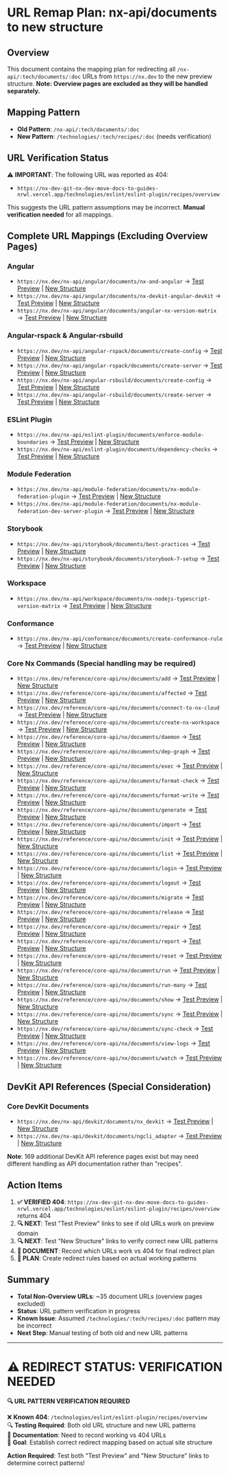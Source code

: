 # URL Remap Plan: nx-api/documents to new structure

## Overview
This document contains the mapping plan for redirecting all `/nx-api/:tech/documents/:doc` URLs from `https://nx.dev` to the new preview structure. **Note: Overview pages are excluded as they will be handled separately.**

## Mapping Pattern
- **Old Pattern**: `/nx-api/:tech/documents/:doc`
- **New Pattern**: `/technologies/:tech/recipes/:doc` (needs verification)

## URL Verification Status

⚠️ **IMPORTANT**: The following URL was reported as 404:
- `https://nx-dev-git-nx-dev-move-docs-to-guides-nrwl.vercel.app/technologies/eslint/eslint-plugin/recipes/overview`

This suggests the URL pattern assumptions may be incorrect. **Manual verification needed** for all mappings.

## Complete URL Mappings (Excluding Overview Pages)

### Angular
- `https://nx.dev/nx-api/angular/documents/nx-and-angular` → [Test Preview](https://nx-dev-git-nx-dev-move-docs-to-guides-nrwl.vercel.app/nx-api/angular/documents/nx-and-angular) | [New Structure](https://nx-dev-git-nx-dev-move-docs-to-guides-nrwl.vercel.app/technologies/angular/recipes/nx-and-angular)
- `https://nx.dev/nx-api/angular/documents/nx-devkit-angular-devkit` → [Test Preview](https://nx-dev-git-nx-dev-move-docs-to-guides-nrwl.vercel.app/nx-api/angular/documents/nx-devkit-angular-devkit) | [New Structure](https://nx-dev-git-nx-dev-move-docs-to-guides-nrwl.vercel.app/technologies/angular/recipes/nx-devkit-angular-devkit)
- `https://nx.dev/nx-api/angular/documents/angular-nx-version-matrix` → [Test Preview](https://nx-dev-git-nx-dev-move-docs-to-guides-nrwl.vercel.app/nx-api/angular/documents/angular-nx-version-matrix) | [New Structure](https://nx-dev-git-nx-dev-move-docs-to-guides-nrwl.vercel.app/technologies/angular/recipes/angular-nx-version-matrix)

### Angular-rspack & Angular-rsbuild
- `https://nx.dev/nx-api/angular-rspack/documents/create-config` → [Test Preview](https://nx-dev-git-nx-dev-move-docs-to-guides-nrwl.vercel.app/nx-api/angular-rspack/documents/create-config) | [New Structure](https://nx-dev-git-nx-dev-move-docs-to-guides-nrwl.vercel.app/technologies/angular-rspack/recipes/create-config)
- `https://nx.dev/nx-api/angular-rspack/documents/create-server` → [Test Preview](https://nx-dev-git-nx-dev-move-docs-to-guides-nrwl.vercel.app/nx-api/angular-rspack/documents/create-server) | [New Structure](https://nx-dev-git-nx-dev-move-docs-to-guides-nrwl.vercel.app/technologies/angular-rspack/recipes/create-server)
- `https://nx.dev/nx-api/angular-rsbuild/documents/create-config` → [Test Preview](https://nx-dev-git-nx-dev-move-docs-to-guides-nrwl.vercel.app/nx-api/angular-rsbuild/documents/create-config) | [New Structure](https://nx-dev-git-nx-dev-move-docs-to-guides-nrwl.vercel.app/technologies/angular-rsbuild/recipes/create-config)
- `https://nx.dev/nx-api/angular-rsbuild/documents/create-server` → [Test Preview](https://nx-dev-git-nx-dev-move-docs-to-guides-nrwl.vercel.app/nx-api/angular-rsbuild/documents/create-server) | [New Structure](https://nx-dev-git-nx-dev-move-docs-to-guides-nrwl.vercel.app/technologies/angular-rsbuild/recipes/create-server)

### ESLint Plugin
- `https://nx.dev/nx-api/eslint-plugin/documents/enforce-module-boundaries` → [Test Preview](https://nx-dev-git-nx-dev-move-docs-to-guides-nrwl.vercel.app/nx-api/eslint-plugin/documents/enforce-module-boundaries) | [New Structure](https://nx-dev-git-nx-dev-move-docs-to-guides-nrwl.vercel.app/technologies/eslint-plugin/recipes/enforce-module-boundaries)
- `https://nx.dev/nx-api/eslint-plugin/documents/dependency-checks` → [Test Preview](https://nx-dev-git-nx-dev-move-docs-to-guides-nrwl.vercel.app/nx-api/eslint-plugin/documents/dependency-checks) | [New Structure](https://nx-dev-git-nx-dev-move-docs-to-guides-nrwl.vercel.app/technologies/eslint-plugin/recipes/dependency-checks)

### Module Federation
- `https://nx.dev/nx-api/module-federation/documents/nx-module-federation-plugin` → [Test Preview](https://nx-dev-git-nx-dev-move-docs-to-guides-nrwl.vercel.app/nx-api/module-federation/documents/nx-module-federation-plugin) | [New Structure](https://nx-dev-git-nx-dev-move-docs-to-guides-nrwl.vercel.app/technologies/module-federation/recipes/nx-module-federation-plugin)
- `https://nx.dev/nx-api/module-federation/documents/nx-module-federation-dev-server-plugin` → [Test Preview](https://nx-dev-git-nx-dev-move-docs-to-guides-nrwl.vercel.app/nx-api/module-federation/documents/nx-module-federation-dev-server-plugin) | [New Structure](https://nx-dev-git-nx-dev-move-docs-to-guides-nrwl.vercel.app/technologies/module-federation/recipes/nx-module-federation-dev-server-plugin)

### Storybook
- `https://nx.dev/nx-api/storybook/documents/best-practices` → [Test Preview](https://nx-dev-git-nx-dev-move-docs-to-guides-nrwl.vercel.app/nx-api/storybook/documents/best-practices) | [New Structure](https://nx-dev-git-nx-dev-move-docs-to-guides-nrwl.vercel.app/technologies/storybook/recipes/best-practices)
- `https://nx.dev/nx-api/storybook/documents/storybook-7-setup` → [Test Preview](https://nx-dev-git-nx-dev-move-docs-to-guides-nrwl.vercel.app/nx-api/storybook/documents/storybook-7-setup) | [New Structure](https://nx-dev-git-nx-dev-move-docs-to-guides-nrwl.vercel.app/technologies/storybook/recipes/storybook-7-setup)

### Workspace
- `https://nx.dev/nx-api/workspace/documents/nx-nodejs-typescript-version-matrix` → [Test Preview](https://nx-dev-git-nx-dev-move-docs-to-guides-nrwl.vercel.app/nx-api/workspace/documents/nx-nodejs-typescript-version-matrix) | [New Structure](https://nx-dev-git-nx-dev-move-docs-to-guides-nrwl.vercel.app/technologies/workspace/recipes/nx-nodejs-typescript-version-matrix)

### Conformance
- `https://nx.dev/nx-api/conformance/documents/create-conformance-rule` → [Test Preview](https://nx-dev-git-nx-dev-move-docs-to-guides-nrwl.vercel.app/nx-api/conformance/documents/create-conformance-rule) | [New Structure](https://nx-dev-git-nx-dev-move-docs-to-guides-nrwl.vercel.app/technologies/conformance/recipes/create-conformance-rule)

### Core Nx Commands (Special handling may be required)
- `https://nx.dev/reference/core-api/nx/documents/add` → [Test Preview](https://nx-dev-git-nx-dev-move-docs-to-guides-nrwl.vercel.app/reference/core-api/nx/documents/add) | [New Structure](https://nx-dev-git-nx-dev-move-docs-to-guides-nrwl.vercel.app/technologies/nx/recipes/add)
- `https://nx.dev/reference/core-api/nx/documents/affected` → [Test Preview](https://nx-dev-git-nx-dev-move-docs-to-guides-nrwl.vercel.app/reference/core-api/nx/documents/affected) | [New Structure](https://nx-dev-git-nx-dev-move-docs-to-guides-nrwl.vercel.app/technologies/nx/recipes/affected)
- `https://nx.dev/reference/core-api/nx/documents/connect-to-nx-cloud` → [Test Preview](https://nx-dev-git-nx-dev-move-docs-to-guides-nrwl.vercel.app/reference/core-api/nx/documents/connect-to-nx-cloud) | [New Structure](https://nx-dev-git-nx-dev-move-docs-to-guides-nrwl.vercel.app/technologies/nx/recipes/connect-to-nx-cloud)
- `https://nx.dev/reference/core-api/nx/documents/create-nx-workspace` → [Test Preview](https://nx-dev-git-nx-dev-move-docs-to-guides-nrwl.vercel.app/reference/core-api/nx/documents/create-nx-workspace) | [New Structure](https://nx-dev-git-nx-dev-move-docs-to-guides-nrwl.vercel.app/technologies/nx/recipes/create-nx-workspace)
- `https://nx.dev/reference/core-api/nx/documents/daemon` → [Test Preview](https://nx-dev-git-nx-dev-move-docs-to-guides-nrwl.vercel.app/reference/core-api/nx/documents/daemon) | [New Structure](https://nx-dev-git-nx-dev-move-docs-to-guides-nrwl.vercel.app/technologies/nx/recipes/daemon)
- `https://nx.dev/reference/core-api/nx/documents/dep-graph` → [Test Preview](https://nx-dev-git-nx-dev-move-docs-to-guides-nrwl.vercel.app/reference/core-api/nx/documents/dep-graph) | [New Structure](https://nx-dev-git-nx-dev-move-docs-to-guides-nrwl.vercel.app/technologies/nx/recipes/dep-graph)
- `https://nx.dev/reference/core-api/nx/documents/exec` → [Test Preview](https://nx-dev-git-nx-dev-move-docs-to-guides-nrwl.vercel.app/reference/core-api/nx/documents/exec) | [New Structure](https://nx-dev-git-nx-dev-move-docs-to-guides-nrwl.vercel.app/technologies/nx/recipes/exec)
- `https://nx.dev/reference/core-api/nx/documents/format-check` → [Test Preview](https://nx-dev-git-nx-dev-move-docs-to-guides-nrwl.vercel.app/reference/core-api/nx/documents/format-check) | [New Structure](https://nx-dev-git-nx-dev-move-docs-to-guides-nrwl.vercel.app/technologies/nx/recipes/format-check)
- `https://nx.dev/reference/core-api/nx/documents/format-write` → [Test Preview](https://nx-dev-git-nx-dev-move-docs-to-guides-nrwl.vercel.app/reference/core-api/nx/documents/format-write) | [New Structure](https://nx-dev-git-nx-dev-move-docs-to-guides-nrwl.vercel.app/technologies/nx/recipes/format-write)
- `https://nx.dev/reference/core-api/nx/documents/generate` → [Test Preview](https://nx-dev-git-nx-dev-move-docs-to-guides-nrwl.vercel.app/reference/core-api/nx/documents/generate) | [New Structure](https://nx-dev-git-nx-dev-move-docs-to-guides-nrwl.vercel.app/technologies/nx/recipes/generate)
- `https://nx.dev/reference/core-api/nx/documents/import` → [Test Preview](https://nx-dev-git-nx-dev-move-docs-to-guides-nrwl.vercel.app/reference/core-api/nx/documents/import) | [New Structure](https://nx-dev-git-nx-dev-move-docs-to-guides-nrwl.vercel.app/technologies/nx/recipes/import)
- `https://nx.dev/reference/core-api/nx/documents/init` → [Test Preview](https://nx-dev-git-nx-dev-move-docs-to-guides-nrwl.vercel.app/reference/core-api/nx/documents/init) | [New Structure](https://nx-dev-git-nx-dev-move-docs-to-guides-nrwl.vercel.app/technologies/nx/recipes/init)
- `https://nx.dev/reference/core-api/nx/documents/list` → [Test Preview](https://nx-dev-git-nx-dev-move-docs-to-guides-nrwl.vercel.app/reference/core-api/nx/documents/list) | [New Structure](https://nx-dev-git-nx-dev-move-docs-to-guides-nrwl.vercel.app/technologies/nx/recipes/list)
- `https://nx.dev/reference/core-api/nx/documents/login` → [Test Preview](https://nx-dev-git-nx-dev-move-docs-to-guides-nrwl.vercel.app/reference/core-api/nx/documents/login) | [New Structure](https://nx-dev-git-nx-dev-move-docs-to-guides-nrwl.vercel.app/technologies/nx/recipes/login)
- `https://nx.dev/reference/core-api/nx/documents/logout` → [Test Preview](https://nx-dev-git-nx-dev-move-docs-to-guides-nrwl.vercel.app/reference/core-api/nx/documents/logout) | [New Structure](https://nx-dev-git-nx-dev-move-docs-to-guides-nrwl.vercel.app/technologies/nx/recipes/logout)
- `https://nx.dev/reference/core-api/nx/documents/migrate` → [Test Preview](https://nx-dev-git-nx-dev-move-docs-to-guides-nrwl.vercel.app/reference/core-api/nx/documents/migrate) | [New Structure](https://nx-dev-git-nx-dev-move-docs-to-guides-nrwl.vercel.app/technologies/nx/recipes/migrate)
- `https://nx.dev/reference/core-api/nx/documents/release` → [Test Preview](https://nx-dev-git-nx-dev-move-docs-to-guides-nrwl.vercel.app/reference/core-api/nx/documents/release) | [New Structure](https://nx-dev-git-nx-dev-move-docs-to-guides-nrwl.vercel.app/technologies/nx/recipes/release)
- `https://nx.dev/reference/core-api/nx/documents/repair` → [Test Preview](https://nx-dev-git-nx-dev-move-docs-to-guides-nrwl.vercel.app/reference/core-api/nx/documents/repair) | [New Structure](https://nx-dev-git-nx-dev-move-docs-to-guides-nrwl.vercel.app/technologies/nx/recipes/repair)
- `https://nx.dev/reference/core-api/nx/documents/report` → [Test Preview](https://nx-dev-git-nx-dev-move-docs-to-guides-nrwl.vercel.app/reference/core-api/nx/documents/report) | [New Structure](https://nx-dev-git-nx-dev-move-docs-to-guides-nrwl.vercel.app/technologies/nx/recipes/report)
- `https://nx.dev/reference/core-api/nx/documents/reset` → [Test Preview](https://nx-dev-git-nx-dev-move-docs-to-guides-nrwl.vercel.app/reference/core-api/nx/documents/reset) | [New Structure](https://nx-dev-git-nx-dev-move-docs-to-guides-nrwl.vercel.app/technologies/nx/recipes/reset)
- `https://nx.dev/reference/core-api/nx/documents/run` → [Test Preview](https://nx-dev-git-nx-dev-move-docs-to-guides-nrwl.vercel.app/reference/core-api/nx/documents/run) | [New Structure](https://nx-dev-git-nx-dev-move-docs-to-guides-nrwl.vercel.app/technologies/nx/recipes/run)
- `https://nx.dev/reference/core-api/nx/documents/run-many` → [Test Preview](https://nx-dev-git-nx-dev-move-docs-to-guides-nrwl.vercel.app/reference/core-api/nx/documents/run-many) | [New Structure](https://nx-dev-git-nx-dev-move-docs-to-guides-nrwl.vercel.app/technologies/nx/recipes/run-many)
- `https://nx.dev/reference/core-api/nx/documents/show` → [Test Preview](https://nx-dev-git-nx-dev-move-docs-to-guides-nrwl.vercel.app/reference/core-api/nx/documents/show) | [New Structure](https://nx-dev-git-nx-dev-move-docs-to-guides-nrwl.vercel.app/technologies/nx/recipes/show)
- `https://nx.dev/reference/core-api/nx/documents/sync` → [Test Preview](https://nx-dev-git-nx-dev-move-docs-to-guides-nrwl.vercel.app/reference/core-api/nx/documents/sync) | [New Structure](https://nx-dev-git-nx-dev-move-docs-to-guides-nrwl.vercel.app/technologies/nx/recipes/sync)
- `https://nx.dev/reference/core-api/nx/documents/sync-check` → [Test Preview](https://nx-dev-git-nx-dev-move-docs-to-guides-nrwl.vercel.app/reference/core-api/nx/documents/sync-check) | [New Structure](https://nx-dev-git-nx-dev-move-docs-to-guides-nrwl.vercel.app/technologies/nx/recipes/sync-check)
- `https://nx.dev/reference/core-api/nx/documents/view-logs` → [Test Preview](https://nx-dev-git-nx-dev-move-docs-to-guides-nrwl.vercel.app/reference/core-api/nx/documents/view-logs) | [New Structure](https://nx-dev-git-nx-dev-move-docs-to-guides-nrwl.vercel.app/technologies/nx/recipes/view-logs)
- `https://nx.dev/reference/core-api/nx/documents/watch` → [Test Preview](https://nx-dev-git-nx-dev-move-docs-to-guides-nrwl.vercel.app/reference/core-api/nx/documents/watch) | [New Structure](https://nx-dev-git-nx-dev-move-docs-to-guides-nrwl.vercel.app/technologies/nx/recipes/watch)

## DevKit API References (Special Consideration)

### Core DevKit Documents
- `https://nx.dev/nx-api/devkit/documents/nx_devkit` → [Test Preview](https://nx-dev-git-nx-dev-move-docs-to-guides-nrwl.vercel.app/nx-api/devkit/documents/nx_devkit) | [New Structure](https://nx-dev-git-nx-dev-move-docs-to-guides-nrwl.vercel.app/technologies/devkit/recipes/nx_devkit)
- `https://nx.dev/nx-api/devkit/documents/ngcli_adapter` → [Test Preview](https://nx-dev-git-nx-dev-move-docs-to-guides-nrwl.vercel.app/nx-api/devkit/documents/ngcli_adapter) | [New Structure](https://nx-dev-git-nx-dev-move-docs-to-guides-nrwl.vercel.app/technologies/devkit/recipes/ngcli_adapter)

**Note**: 169 additional DevKit API reference pages exist but may need different handling as API documentation rather than "recipes".

## Action Items

1. **✅ VERIFIED 404**: `https://nx-dev-git-nx-dev-move-docs-to-guides-nrwl.vercel.app/technologies/eslint/eslint-plugin/recipes/overview` returns 404
2. **🔍 NEXT**: Test "Test Preview" links to see if old URLs work on preview domain
3. **🔍 NEXT**: Test "New Structure" links to verify correct new URL patterns  
4. **📝 DOCUMENT**: Record which URLs work vs 404 for final redirect plan
5. **🎯 PLAN**: Create redirect rules based on actual working patterns

## Summary

- **Total Non-Overview URLs**: ~35 document URLs (overview pages excluded)
- **Status**: URL pattern verification in progress
- **Known Issue**: Assumed `/technologies/:tech/recipes/:doc` pattern may be incorrect
- **Next Step**: Manual testing of both old and new URL patterns

---

# ⚠️ REDIRECT STATUS: VERIFICATION NEEDED

**🔍 URL PATTERN VERIFICATION REQUIRED**

❌ **Known 404**: `/technologies/eslint/eslint-plugin/recipes/overview`  
🔍 **Testing Required**: Both old URL structure and new URL patterns  
📝 **Documentation**: Need to record working vs 404 URLs  
🎯 **Goal**: Establish correct redirect mapping based on actual site structure  

**Action Required**: Test both "Test Preview" and "New Structure" links to determine correct patterns! 
